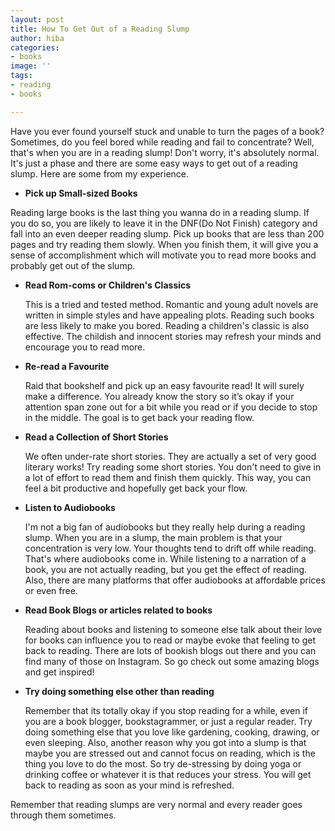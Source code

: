 ```yaml
---
layout: post
title: How To Get Out of a Reading Slump
author: hiba
categories:
- books
image: ''
tags:
- reading
- books

---
```

Have you ever found yourself stuck and unable to turn the pages of a book? Sometimes, do you feel bored while reading and fail to concentrate? Well, that's when you are in a reading slump! Don't worry, it's absolutely normal. It's just a phase and there are some easy ways to get out of a reading slump. Here are some from my experience.

* **Pick up Small-sized Books**

Reading large books is the last thing you wanna do in a reading slump. If you do so, you are likely to leave it in the DNF(Do Not Finish) category and fall into an even deeper reading slump. Pick up books that are less than 200 pages and try reading them slowly. When you finish them, it will give you a sense of accomplishment which will motivate you to read more books and probably get out of the slump. 

* **Read Rom-coms or Children's Classics**

  This is a tried and tested method. Romantic and young adult novels are written in simple styles and have appealing plots. Reading such books are less likely to make you bored. Reading a children's classic is also effective. The childish and innocent stories may refresh your minds and encourage you to read more.
* **Re-read a Favourite**

  Raid that bookshelf and pick up an easy favourite read! It will surely make a difference. You already know the story so it’s okay if your attention span zone out for a bit while you read or if you decide to stop in the middle. The goal is to get back your reading flow.
* **Read a Collection of Short Stories**

  We often under-rate short stories. They are actually a set of very good literary works! Try reading some short stories. You don't need to give in a lot of effort to read them and finish them quickly. This way, you can feel a bit productive and hopefully get back your flow.


* **Listen to Audiobooks**

  I'm not a big fan of audiobooks but they really help during a reading slump. When you are in a slump, the main problem is that your concentration is very low. Your thoughts tend to drift off while reading. That's where audiobooks come in. While listening to a narration of a book, you are not actually reading, but you get the effect of reading. Also, there are many platforms that offer audiobooks at affordable prices or even free.


* **Read Book Blogs or articles related to books**

  Reading about books and listening to someone else talk about their love for books can influence you to read or maybe evoke that feeling to get back to reading. There are lots of bookish blogs out there and you can find many of those on Instagram. So go check out some amazing blogs and get inspired!


* **Try doing something else other than reading**

  Remember that its totally okay if you stop reading for a while, even if you are a book blogger, bookstagrammer, or just a regular reader. Try doing something else that you love like gardening, cooking, drawing, or even sleeping. Also, another reason why you got into a slump is that maybe you are stressed out and cannot focus on reading, which is the thing you love to do the most. So try de-stressing by doing yoga or drinking coffee or whatever it is that reduces your stress. You will get back to reading as soon as your mind is refreshed.

Remember that reading slumps are very normal and every reader goes through them sometimes. 